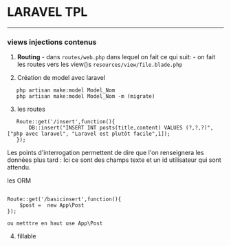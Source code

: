 # LARAVEL TPL
---

### views injections contenus
 1.  **Routing**
    -  dans `routes/web.php` dans lequel on fait ce qui suit:
    -  on fait les routes vers les view()s `resources/view/file.blade.php` 
    
 2. Création de model avec laravel
 ~~~
    php artisan make:model Model_Nom
    php artisan make:model Model_Nom -m (migrate)
 ~~~

3. les routes
~~~
   Route::get('/insert',function(){
       DB::insert("INSERT INT posts(title,content) VALUES (?,?,?)",["php avec laravel", "Laravel est plutôt facile",1]);
   });
~~~

Les points d'interrogation permettent de dire que l'on renseignera les données plus tard :  Ici ce sont des champs texte et un id utilisateur qui sont attendu.


les ORM 
~~~
    
Route::get('/basicinsert',function(){
    $post =  new App\Post
});

ou metttre en haut use App\Post
~~~

4. fillable